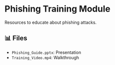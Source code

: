 # Phishing Training Module
Resources to educate about phishing attacks.

## 📊 Files
- `Phishing_Guide.pptx`: Presentation
- `Training_Video.mp4`: Walkthrough